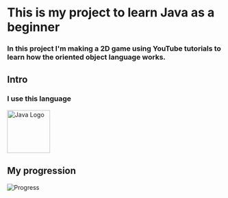 # This is my project to learn Java as a beginner
### In this project I'm making a 2D game using YouTube tutorials to learn how the oriented object language works.

## Intro

### I use this language 
<img src="https://upload.wikimedia.org/wikipedia/en/3/30/Java_programming_language_logo.svg" alt="Java Logo" width="100">



## My progression

![Progress](https://img.shields.io/badge/Progress-15%25-brightgreen)
